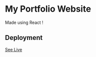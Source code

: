 # My Portfolio Website
Made using React !
## Deployment
[See Live](https://serene-sundae-4e6699.netlify.app/)
